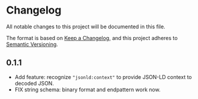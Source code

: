 # Changelog

All notable changes to this project will be documented in this file.

The format is based on [Keep a Changelog](https://keepachangelog.com/en/1.0.0/),
and this project adheres to [Semantic Versioning](https://semver.org/spec/v2.0.0.html).

## 0.1.1

- Add feature: recognize `"jsonld:context"` to provide JSON-LD context to decoded JSON.
- FIX string schema: binary format and endpattern work now.
